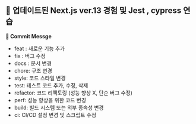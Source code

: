 ## 📝 업데이트된 Next.js ver.13 경험 및 Jest , cypress 연습

**📝 Commit Messge**

- feat : 새로운 기능 추가
- fix : 버그 수정
- docs : 문서 변경
- chore: 구조 변경
- style: 코드 스타일 변경
- test: 테스트 코드 추가, 수정, 삭제
- refactor: 코드 리팩토링 (성능 향상 X, 단순 버그 수정)
- perf: 성능 향상을 위한 코드 변경
- build: 빌드 시스템 또는 외부 종속성 변경
- ci: CI/CD 설정 변경 및 스크립트 수정
